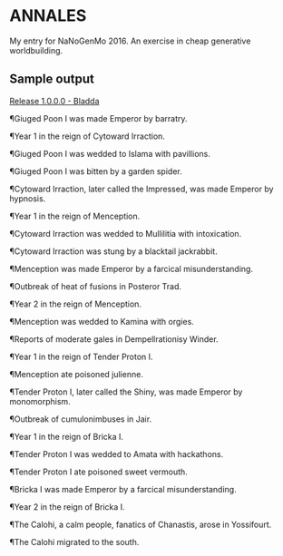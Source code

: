 ANNALES
=======

My entry for NaNoGenMo 2016. An exercise in cheap generative worldbuilding.

## Sample output

[Release 1.0.0.0 - Bladda](blob/master/output/sample-1.0.0.0-Bladda.txt)

¶Giuged Poon I was made Emperor by barratry.

¶Year 1 in the reign of Cytoward Irraction.

¶Giuged Poon I was wedded to Islama with pavillions.

¶Giuged Poon I was bitten by a garden spider.

¶Cytoward Irraction, later called the Impressed, was made Emperor by hypnosis.

¶Year 1 in the reign of Menception.

¶Cytoward Irraction was wedded to Mullilitia with intoxication.

¶Cytoward Irraction was stung by a blacktail jackrabbit.

¶Menception was made Emperor by a farcical misunderstanding.

¶Outbreak of heat of fusions in Posteror Trad.

¶Year 2 in the reign of Menception.

¶Menception was wedded to Kamina with orgies.

¶Reports of moderate gales in Dempellrationisy Winder.

¶Year 1 in the reign of Tender Proton I.

¶Menception ate poisoned julienne.

¶Tender Proton I, later called the Shiny, was made Emperor by monomorphism.

¶Outbreak of cumulonimbuses in Jair.

¶Year 1 in the reign of Bricka I.

¶Tender Proton I was wedded to Amata with hackathons.

¶Tender Proton I ate poisoned sweet vermouth.

¶Bricka I was made Emperor by a farcical misunderstanding.

¶Year 2 in the reign of Bricka I.

¶The Calohi, a calm people, fanatics of Chanastis, arose in Yossifourt.

¶The Calohi migrated to the south.

